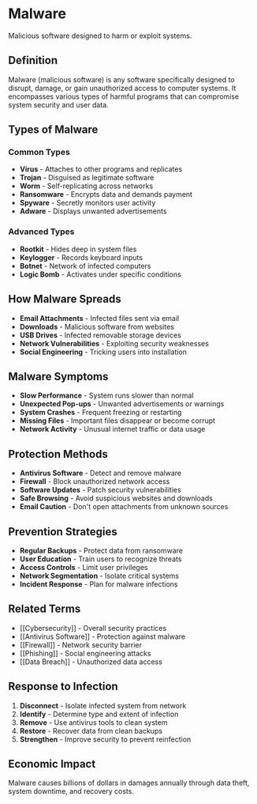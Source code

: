 # Malware

Malicious software designed to harm or exploit systems.

## Definition
Malware (malicious software) is any software specifically designed to disrupt, damage, or gain unauthorized access to computer systems. It encompasses various types of harmful programs that can compromise system security and user data.

## Types of Malware

### Common Types
- **Virus** - Attaches to other programs and replicates
- **Trojan** - Disguised as legitimate software
- **Worm** - Self-replicating across networks
- **Ransomware** - Encrypts data and demands payment
- **Spyware** - Secretly monitors user activity
- **Adware** - Displays unwanted advertisements

### Advanced Types
- **Rootkit** - Hides deep in system files
- **Keylogger** - Records keyboard inputs
- **Botnet** - Network of infected computers
- **Logic Bomb** - Activates under specific conditions

## How Malware Spreads
- **Email Attachments** - Infected files sent via email
- **Downloads** - Malicious software from websites
- **USB Drives** - Infected removable storage devices
- **Network Vulnerabilities** - Exploiting security weaknesses
- **Social Engineering** - Tricking users into installation

## Malware Symptoms
- **Slow Performance** - System runs slower than normal
- **Unexpected Pop-ups** - Unwanted advertisements or warnings
- **System Crashes** - Frequent freezing or restarting
- **Missing Files** - Important files disappear or become corrupt
- **Network Activity** - Unusual internet traffic or data usage

## Protection Methods
- **Antivirus Software** - Detect and remove malware
- **Firewall** - Block unauthorized network access
- **Software Updates** - Patch security vulnerabilities
- **Safe Browsing** - Avoid suspicious websites and downloads
- **Email Caution** - Don't open attachments from unknown sources

## Prevention Strategies
- **Regular Backups** - Protect data from ransomware
- **User Education** - Train users to recognize threats
- **Access Controls** - Limit user privileges
- **Network Segmentation** - Isolate critical systems
- **Incident Response** - Plan for malware infections

## Related Terms
- [[Cybersecurity]] - Overall security practices
- [[Antivirus Software]] - Protection against malware
- [[Firewall]] - Network security barrier
- [[Phishing]] - Social engineering attacks
- [[Data Breach]] - Unauthorized data access

## Response to Infection
1. **Disconnect** - Isolate infected system from network
2. **Identify** - Determine type and extent of infection
3. **Remove** - Use antivirus tools to clean system
4. **Restore** - Recover data from clean backups
5. **Strengthen** - Improve security to prevent reinfection

## Economic Impact
Malware causes billions of dollars in damages annually through data theft, system downtime, and recovery costs.
